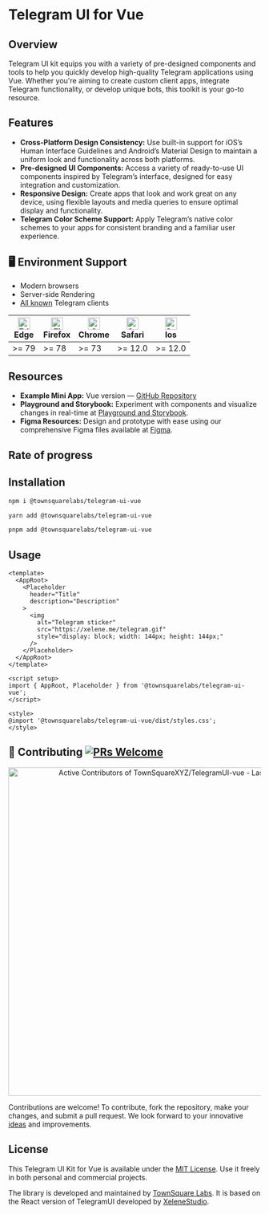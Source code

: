 # Telegram UI for Vue

## Overview

Telegram UI kit equips you with a variety of pre-designed components and tools to help you quickly develop high-quality Telegram applications using Vue. Whether you're aiming to create custom client apps, integrate Telegram functionality, or develop unique bots, this toolkit is your go-to resource.

## Features

- **Cross-Platform Design Consistency:** Use built-in support for iOS’s Human Interface Guidelines and Android’s Material Design to maintain a uniform look and functionality across both platforms.
- **Pre-designed UI Components:** Access a variety of ready-to-use UI components inspired by Telegram’s interface, designed for easy integration and customization.
- **Responsive Design:** Create apps that look and work great on any device, using flexible layouts and media queries to ensure optimal display and functionality.
- **Telegram Color Scheme Support:** Apply Telegram’s native color schemes to your apps for consistent branding and a familiar user experience.

## 🖥 Environment Support

- Modern browsers
- Server-side Rendering
- [All known](https://telegram.org/apps) Telegram clients

| [<img src="https://raw.githubusercontent.com/alrra/browser-logos/master/src/edge/edge_48x48.png" alt="Edge" width="24px" height="24px" />](http://godban.github.io/browsers-support-badges/)<br>Edge | [<img src="https://raw.githubusercontent.com/alrra/browser-logos/master/src/firefox/firefox_48x48.png" alt="Firefox" width="24px" height="24px" />](http://godban.github.io/browsers-support-badges/)<br>Firefox | [<img src="https://raw.githubusercontent.com/alrra/browser-logos/master/src/chrome/chrome_48x48.png" alt="Chrome" width="24px" height="24px" />](http://godban.github.io/browsers-support-badges/)<br>Chrome | [<img src="https://raw.githubusercontent.com/alrra/browser-logos/master/src/safari/safari_48x48.png" alt="Safari" width="24px" height="24px" />](http://godban.github.io/browsers-support-badges/)<br>Safari | [<img src="https://raw.githubusercontent.com/alrra/browser-logos/master/src/safari/safari_48x48.png" alt="Safari" width="24px" height="24px" />](http://godban.github.io/browsers-support-badges/)<br>Ios |
|------------------------------------------------------------------------------------------------------------------------------------------------------------------------------------------------------|------------------------------------------------------------------------------------------------------------------------------------------------------------------------------------------------------------------|--------------------------------------------------------------------------------------------------------------------------------------------------------------------------------------------------------------|--------------------------------------------------------------------------------------------------------------------------------------------------------------------------------------------------------------|-----------------------------------------------------------------------------------------------------------------------------------------------------------------------------------------------------------------|
| \>= 79 | \>= 78 | \>= 73 | \>= 12.0 | \>= 12.0                                                                                                                                                                                                        |

## Resources

- **Example Mini App:** Vue version — [GitHub Repository](https://github.com/TownSquareXYZ/TGUI-Example-Vue)
- **Playground and Storybook:** Experiment with components and visualize changes in real-time at [Playground and Storybook](https://telegram-ui-vue.vercel.app/).
- **Figma Resources:** Design and prototype with ease using our comprehensive Figma files available at [Figma](https://figma.com/community/file/1348989725141777736/).

## Rate of progress



## Installation

```sh
npm i @townsquarelabs/telegram-ui-vue
```

```sh
yarn add @townsquarelabs/telegram-ui-vue
```

```sh
pnpm add @townsquarelabs/telegram-ui-vue
```

## Usage

```vue
<template>
  <AppRoot>
    <Placeholder
      header="Title"
      description="Description"
    >
      <img
        alt="Telegram sticker"
        src="https://xelene.me/telegram.gif"
        style="display: block; width: 144px; height: 144px;"
      />
    </Placeholder>
  </AppRoot>
</template>

<script setup>
import { AppRoot, Placeholder } from '@townsquarelabs/telegram-ui-vue';
</script>

<style>
@import '@townsquarelabs/telegram-ui-vue/dist/styles.css';
</style>
```

## 🤝 Contributing [![PRs Welcome](https://img.shields.io/badge/PRs-welcome-brightgreen.svg?style=flat-square)](http://makeapullrequest.com)

<a href="https://next.ossinsight.io/widgets/official/compose-recent-active-contributors?repo_id=840342424&limit=30" target="_blank" style="display: block" align="center">
  <picture>
    <source media="(prefers-color-scheme: dark)" srcset="https://next.ossinsight.io/widgets/official/compose-recent-active-contributors/thumbnail.png?repo_id=840342424&limit=30&image_size=auto&color_scheme=dark" width="655" height="auto">
    <img alt="Active Contributors of TownSquareXYZ/TelegramUI-vue - Last 28 days" src="https://next.ossinsight.io/widgets/official/compose-recent-active-contributors/thumbnail.png?repo_id=840342424&limit=30&image_size=auto&color_scheme=light" width="655" height="auto">
  </picture>
</a>

Contributions are welcome! To contribute, fork the repository, make your changes, and submit a pull request. We look forward to your innovative [ideas](https://github.com/TownSquareXYZ/TelegramUI-Vue/pulls) and improvements.

## License
This Telegram UI Kit for Vue is available under the [MIT License](https://opensource.org/license/mit). Use it freely in both personal and commercial projects.

The library is developed and maintained by [TownSquare Labs](https://github.com/TownSquareXYZ). It is based on the React version of TelegramUI developed by [XeleneStudio](https://github.com/XeleneStudio).

